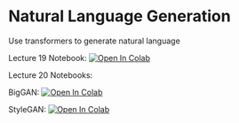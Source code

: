 # Natural Language Generation
Use transformers to generate natural language

Lecture 19 Notebook: [![Open In Colab](https://colab.research.google.com/assets/colab-badge.svg)](https://colab.research.google.com/github/zlisto/natural_language_generation/blob/main/Lecture%2019%20-%20Natural%20Language%20Generation.ipynb)

Lecture 20 Notebooks:

BigGAN:  [![Open In Colab](https://colab.research.google.com/assets/colab-badge.svg)](https://colab.research.google.com/github/zlisto/natural_language_generation/blob/main/BigGAN_TF_Hub_Demo.ipynb)

StyleGAN: [![Open In Colab](https://colab.research.google.com/assets/colab-badge.svg)](https://colab.research.google.com/github/zlisto/natural_language_generation/blob/main/Fake_Faces_with_StyleGAN2.ipynb)

